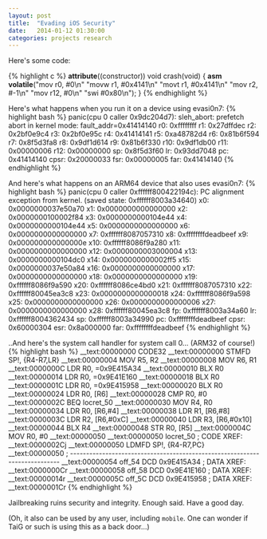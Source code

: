 ```yaml
---
layout: post
title:  "Evading iOS Security"
date:   2014-01-12 01:30:00
categories: projects research
---
```


Here's some code:

{% highlight c %}
__attribute__((constructor)) void crash(void)
{
	__asm__ __volatile__("mov r0, #0\n"
			"movw r1, #0x4141\n"
			"movt r1, #0x4141\n"
			"mov r2, #-1\n"
			"mov r12, #0\n"
			"swi #0x80\n");
}
{% endhighlight %}

Here's what happens when you run it on a device using evasi0n7:
{% highlight bash %}
panic(cpu 0 caller 0x9dc204d7): sleh_abort: prefetch abort in kernel mode: fault_addr=0x41414140
r0:   0xffffffff  r1: 0x27dffdec  r2: 0x2bf0e9c4  r3: 0x2bf0e95c
r4:   0x41414141  r5: 0xa48782d4  r6: 0x81b6f594  r7: 0x8f5d3fa8
r8:   0x9df1d614  r9: 0x81b6f330 r10: 0x9df1db00 r11: 0x00000006
r12:  0x00000000  sp: 0x8f5d3f60  lr: 0x93dd7048  pc: 0x41414140
cpsr: 0x20000033 fsr: 0x00000005 far: 0x41414140
{% endhighlight %}

And here's what happens on an ARM64 device that also uses evasi0n7:
{% highlight bash %}
panic(cpu 0 caller 0xffffff800422194c): PC alignment exception from kernel. (saved state: 0xffffff8003a34640)
	  x0: 0x0000000037e50a70  x1:  0x0000000000000000  x2:  0x0000000100002f84  x3:  0x0000000000104e44
	  x4: 0x0000000000104e44  x5:  0x0000000000000000  x6:  0x0000000000000000  x7:  0xffffff8087057310
	  x8: 0xffffffffdeadbeef  x9:  0x000000000000000e  x10: 0xffffff8086f9a280  x11: 0x0000000000000000
	  x12: 0x0000000003000004 x13: 0x0000000000104dc0  x14: 0x0000000000002ff5  x15: 0x0000000037e50a84
	  x16: 0x0000000000000000 x17: 0x0000000000000000  x18: 0x0000000000000000  x19: 0xffffff8086f9a590
	  x20: 0xffffff8086ce4bd0 x21: 0xffffff8087057310  x22: 0xffffff80045ea3c8  x23: 0x0000000000000018
	  x24: 0xffffff8086f9a598 x25: 0x0000000000000000  x26: 0x0000000000000006  x27: 0x0000000000000000
	  x28: 0xffffff80045ea3c8 fp:  0xffffff8003a34a60  lr:  0xffffff8004362434  sp:  0xffffff8003a34990
	  pc:  0xffffffffdeadbeef cpsr: 0x60000304         esr: 0x8a000000          far: 0xffffffffdeadbeef
{% endhighlight %}

..And here's the system call handler for system call 0... (ARM32 of course!)
{% highlight bash %}
__text:00000000                 CODE32
__text:00000000                 STMFD           SP!, {R4-R7,LR}
__text:00000004                 MOV             R5, R2
__text:00000008                 MOV             R6, R1
__text:0000000C                 LDR             R0, =0x9E415A34
__text:00000010                 BLX             R0
__text:00000014                 LDR             R0, =0x9E41E160
__text:00000018                 BLX             R0
__text:0000001C                 LDR             R0, =0x9E415958
__text:00000020                 BLX             R0
__text:00000024                 LDR             R0, [R6]
__text:00000028                 CMP             R0, #0
__text:0000002C                 BEQ             locret_50
__text:00000030                 MOV             R4, R0
__text:00000034                 LDR             R0, [R6,#4]
__text:00000038                 LDR             R1, [R6,#8]
__text:0000003C                 LDR             R2, [R6,#0xC]
__text:00000040                 LDR             R3, [R6,#0x10]
__text:00000044                 BLX             R4
__text:00000048                 STR             R0, [R5]
__text:0000004C                 MOV             R0, #0
__text:00000050
__text:00000050 locret_50                               ; CODE XREF: __text:0000002Cj
__text:00000050                 LDMFD           SP!, {R4-R7,PC}
__text:00000050 ; ---------------------------------------------------------------------------
__text:00000054 off_54          DCD 0x9E415A34          ; DATA XREF: __text:0000000Cr
__text:00000058 off_58          DCD 0x9E41E160          ; DATA XREF: __text:00000014r
__text:0000005C off_5C          DCD 0x9E415958          ; DATA XREF: __text:0000001Cr
{% endhighlight %}

Jailbreaking ruins security and integrity. Enough said. Have a good day. 

(Oh, it also can be used by any user, including `mobile`. One can wonder if TaiG or such is using this as a
back door...)